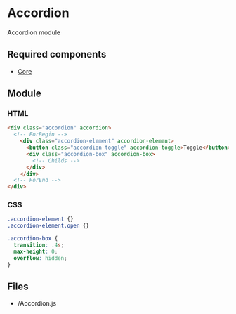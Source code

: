 # Accordion

Accordion module

## Required components

* [Core](https://github.com/WanSpi/SiteComponents/tree/main/Components/Core)

## Module

### HTML

```html
<div class="accordion" accordion>
  <!-- ForBegin -->
    <div class="accordion-element" accordion-element>
      <button class="accordion-toggle" accordion-toggle>Toggle</button>
      <div class="accordion-box" accordion-box>
        <!-- Childs -->
      </div>
    </div>
  <!-- ForEnd -->
</div>
```

### CSS

```css
.accordion-element {}
.accordion-element.open {}

.accordion-box {
  transition: .4s;
  max-height: 0;
  overflow: hidden;
}
```

## Files

* /Accordion.js